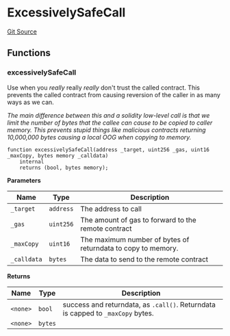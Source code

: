 # ExcessivelySafeCall

[Git Source](https://github.com/manifoldfinance/mevETH2/blob/b0e2069a5fc2dbba164002d348bd88f3539a53df/src/util/ExcessivelySafeCall.sol)

## Functions

### excessivelySafeCall

Use when you _really_ really _really_ don't trust the called
contract. This prevents the called contract from causing reversion of
the caller in as many ways as we can.

_The main difference between this and a solidity low-level call is
that we limit the number of bytes that the callee can cause to be
copied to caller memory. This prevents stupid things like malicious
contracts returning 10,000,000 bytes causing a local OOG when copying
to memory._

```solidity
function excessivelySafeCall(address _target, uint256 _gas, uint16 _maxCopy, bytes memory _calldata)
    internal
    returns (bool, bytes memory);
```

**Parameters**

| Name        | Type      | Description                                                  |
| ----------- | --------- | ------------------------------------------------------------ |
| `_target`   | `address` | The address to call                                          |
| `_gas`      | `uint256` | The amount of gas to forward to the remote contract          |
| `_maxCopy`  | `uint16`  | The maximum number of bytes of returndata to copy to memory. |
| `_calldata` | `bytes`   | The data to send to the remote contract                      |

**Returns**

| Name     | Type    | Description                                                                     |
| -------- | ------- | ------------------------------------------------------------------------------- |
| `<none>` | `bool`  | success and returndata, as `.call()`. Returndata is capped to `_maxCopy` bytes. |
| `<none>` | `bytes` |                                                                                 |
